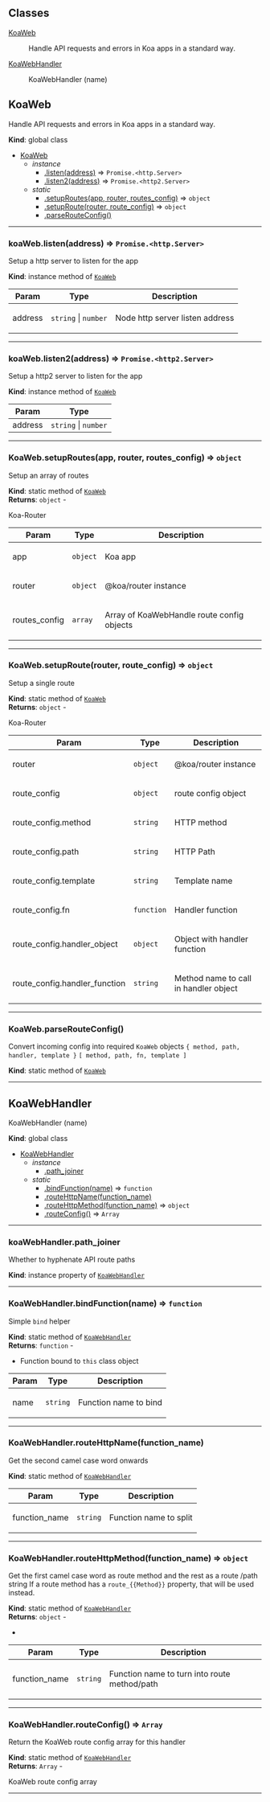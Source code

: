 ## Classes

<dl>
<dt><a href="#KoaWeb">KoaWeb</a></dt>
<dd><p>Handle API requests and errors in Koa apps in a standard way.</p></dd>
<dt><a href="#KoaWebHandler">KoaWebHandler</a></dt>
<dd><p>KoaWebHandler (name)</p></dd>
</dl>

<a name="KoaWeb"></a>

## KoaWeb
<p>Handle API requests and errors in Koa apps in a standard way.</p>

**Kind**: global class  

* [KoaWeb](#KoaWeb)
    * _instance_
        * [.listen(address)](#KoaWeb+listen) ⇒ <code>Promise.&lt;http.Server&gt;</code>
        * [.listen2(address)](#KoaWeb+listen2) ⇒ <code>Promise.&lt;http2.Server&gt;</code>
    * _static_
        * [.setupRoutes(app, router, routes_config)](#KoaWeb.setupRoutes) ⇒ <code>object</code>
        * [.setupRoute(router, route_config)](#KoaWeb.setupRoute) ⇒ <code>object</code>
        * [.parseRouteConfig()](#KoaWeb.parseRouteConfig)


* * *

<a name="KoaWeb+listen"></a>

### koaWeb.listen(address) ⇒ <code>Promise.&lt;http.Server&gt;</code>
<p>Setup a http server to listen for the app</p>

**Kind**: instance method of [<code>KoaWeb</code>](#KoaWeb)  

| Param | Type | Description |
| --- | --- | --- |
| address | <code>string</code> \| <code>number</code> | <p>Node http server listen address</p> |


* * *

<a name="KoaWeb+listen2"></a>

### koaWeb.listen2(address) ⇒ <code>Promise.&lt;http2.Server&gt;</code>
<p>Setup a http2 server to listen for the app</p>

**Kind**: instance method of [<code>KoaWeb</code>](#KoaWeb)  

| Param | Type |
| --- | --- |
| address | <code>string</code> \| <code>number</code> | 


* * *

<a name="KoaWeb.setupRoutes"></a>

### KoaWeb.setupRoutes(app, router, routes_config) ⇒ <code>object</code>
<p>Setup an array of routes</p>

**Kind**: static method of [<code>KoaWeb</code>](#KoaWeb)  
**Returns**: <code>object</code> - <p>Koa-Router</p>  

| Param | Type | Description |
| --- | --- | --- |
| app | <code>object</code> | <p>Koa app</p> |
| router | <code>object</code> | <p>@koa/router instance</p> |
| routes_config | <code>array</code> | <p>Array of KoaWebHandle route config objects</p> |


* * *

<a name="KoaWeb.setupRoute"></a>

### KoaWeb.setupRoute(router, route_config) ⇒ <code>object</code>
<p>Setup a single route</p>

**Kind**: static method of [<code>KoaWeb</code>](#KoaWeb)  
**Returns**: <code>object</code> - <p>Koa-Router</p>  

| Param | Type | Description |
| --- | --- | --- |
| router | <code>object</code> | <p>@koa/router instance</p> |
| route_config | <code>object</code> | <p>route config object</p> |
| route_config.method | <code>string</code> | <p>HTTP method</p> |
| route_config.path | <code>string</code> | <p>HTTP Path</p> |
| route_config.template | <code>string</code> | <p>Template name</p> |
| route_config.fn | <code>function</code> | <p>Handler function</p> |
| route_config.handler_object | <code>object</code> | <p>Object with handler function</p> |
| route_config.handler_function | <code>string</code> | <p>Method name to call in handler object</p> |


* * *

<a name="KoaWeb.parseRouteConfig"></a>

### KoaWeb.parseRouteConfig()
<p>Convert incoming config into required <code>KoaWeb</code> objects
<code>{ method, path, handler, template }</code>
<code>[ method, path, fn, template ]</code></p>

**Kind**: static method of [<code>KoaWeb</code>](#KoaWeb)  

* * *

<a name="KoaWebHandler"></a>

## KoaWebHandler
<p>KoaWebHandler (name)</p>

**Kind**: global class  

* [KoaWebHandler](#KoaWebHandler)
    * _instance_
        * [.path_joiner](#KoaWebHandler+path_joiner)
    * _static_
        * [.bindFunction(name)](#KoaWebHandler.bindFunction) ⇒ <code>function</code>
        * [.routeHttpName(function_name)](#KoaWebHandler.routeHttpName)
        * [.routeHttpMethod(function_name)](#KoaWebHandler.routeHttpMethod) ⇒ <code>object</code>
        * [.routeConfig()](#KoaWebHandler.routeConfig) ⇒ <code>Array</code>


* * *

<a name="KoaWebHandler+path_joiner"></a>

### koaWebHandler.path\_joiner
<p>Whether to hyphenate API route paths</p>

**Kind**: instance property of [<code>KoaWebHandler</code>](#KoaWebHandler)  

* * *

<a name="KoaWebHandler.bindFunction"></a>

### KoaWebHandler.bindFunction(name) ⇒ <code>function</code>
<p>Simple <code>bind</code> helper</p>

**Kind**: static method of [<code>KoaWebHandler</code>](#KoaWebHandler)  
**Returns**: <code>function</code> - <ul>
<li>Function bound to <code>this</code> class object</li>
</ul>  

| Param | Type | Description |
| --- | --- | --- |
| name | <code>string</code> | <p>Function name to bind</p> |


* * *

<a name="KoaWebHandler.routeHttpName"></a>

### KoaWebHandler.routeHttpName(function_name)
<p>Get the second camel case word onwards</p>

**Kind**: static method of [<code>KoaWebHandler</code>](#KoaWebHandler)  

| Param | Type | Description |
| --- | --- | --- |
| function_name | <code>string</code> | <p>Function name to split</p> |


* * *

<a name="KoaWebHandler.routeHttpMethod"></a>

### KoaWebHandler.routeHttpMethod(function_name) ⇒ <code>object</code>
<p>Get the first camel case word as route method and the rest as a route /path string
If a route method has a <code>route_{{Method}}</code> property, that will be used instead.</p>

**Kind**: static method of [<code>KoaWebHandler</code>](#KoaWebHandler)  
**Returns**: <code>object</code> - <ul>
<li></li>
</ul>  

| Param | Type | Description |
| --- | --- | --- |
| function_name | <code>string</code> | <p>Function name to turn into route method/path</p> |


* * *

<a name="KoaWebHandler.routeConfig"></a>

### KoaWebHandler.routeConfig() ⇒ <code>Array</code>
<p>Return the KoaWeb route config array for this handler</p>

**Kind**: static method of [<code>KoaWebHandler</code>](#KoaWebHandler)  
**Returns**: <code>Array</code> - <p>KoaWeb route config array</p>  

* * *


